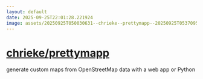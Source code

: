 ```yaml
---
layout: default
date: 2025-09-25T22:01:28.221924
image: assets/20250925T050030631--chrieke--prettymapp--20250925T053709560--cropped.png
---
```


# [chrieke/prettymapp](https://github.com/chrieke/prettymapp)

generate custom maps from OpenStreetMap data with a web app or Python
